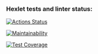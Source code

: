 ### Hexlet tests and linter status:
[![Actions Status](https://github.com/Bookworm47/java-project-72/actions/workflows/hexlet-check.yml/badge.svg)](https://github.com/Bookworm47/java-project-72/actions)

[![Maintainability](https://api.codeclimate.com/v1/badges/97bbd5fc0ebe63d4223f/maintainability)](https://codeclimate.com/github/Bookworm47/java-project-72/maintainability)

[![Test Coverage](https://api.codeclimate.com/v1/badges/97bbd5fc0ebe63d4223f/test_coverage)](https://codeclimate.com/github/Bookworm47/java-project-72/test_coverage)